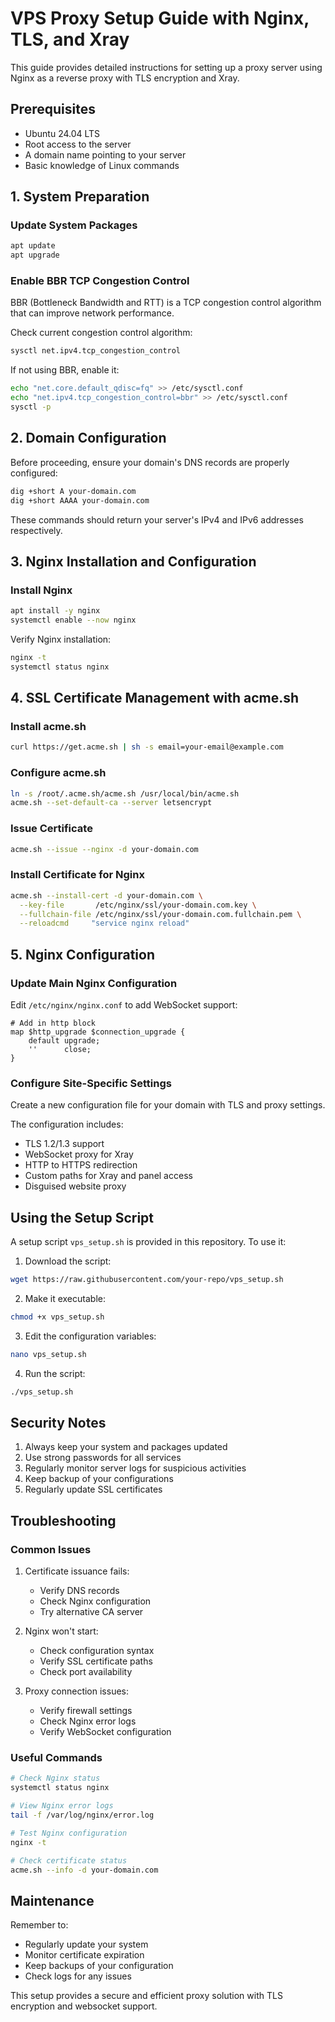 # VPS Proxy Setup Guide with Nginx, TLS, and Xray

This guide provides detailed instructions for setting up a proxy server using Nginx as a reverse proxy with TLS encryption and Xray.

## Prerequisites

- Ubuntu 24.04 LTS
- Root access to the server
- A domain name pointing to your server
- Basic knowledge of Linux commands

## 1. System Preparation

### Update System Packages
```bash
apt update
apt upgrade
```

### Enable BBR TCP Congestion Control
BBR (Bottleneck Bandwidth and RTT) is a TCP congestion control algorithm that can improve network performance.

Check current congestion control algorithm:
```bash
sysctl net.ipv4.tcp_congestion_control
```

If not using BBR, enable it:
```bash
echo "net.core.default_qdisc=fq" >> /etc/sysctl.conf
echo "net.ipv4.tcp_congestion_control=bbr" >> /etc/sysctl.conf
sysctl -p
```

## 2. Domain Configuration

Before proceeding, ensure your domain's DNS records are properly configured:
```bash
dig +short A your-domain.com
dig +short AAAA your-domain.com
```

These commands should return your server's IPv4 and IPv6 addresses respectively.

## 3. Nginx Installation and Configuration

### Install Nginx
```bash
apt install -y nginx
systemctl enable --now nginx
```

Verify Nginx installation:
```bash
nginx -t
systemctl status nginx
```

## 4. SSL Certificate Management with acme.sh

### Install acme.sh
```bash
curl https://get.acme.sh | sh -s email=your-email@example.com
```

### Configure acme.sh
```bash
ln -s /root/.acme.sh/acme.sh /usr/local/bin/acme.sh
acme.sh --set-default-ca --server letsencrypt
```

### Issue Certificate
```bash
acme.sh --issue --nginx -d your-domain.com
```

### Install Certificate for Nginx
```bash
acme.sh --install-cert -d your-domain.com \
  --key-file       /etc/nginx/ssl/your-domain.com.key \
  --fullchain-file /etc/nginx/ssl/your-domain.com.fullchain.pem \
  --reloadcmd     "service nginx reload"
```

## 5. Nginx Configuration

### Update Main Nginx Configuration
Edit `/etc/nginx/nginx.conf` to add WebSocket support:
```nginx
# Add in http block
map $http_upgrade $connection_upgrade {
    default upgrade;
    ''      close;
}
```

### Configure Site-Specific Settings
Create a new configuration file for your domain with TLS and proxy settings.

The configuration includes:
- TLS 1.2/1.3 support
- WebSocket proxy for Xray
- HTTP to HTTPS redirection
- Custom paths for Xray and panel access
- Disguised website proxy

## Using the Setup Script

A setup script `vps_setup.sh` is provided in this repository. To use it:

1. Download the script:
```bash
wget https://raw.githubusercontent.com/your-repo/vps_setup.sh
```

2. Make it executable:
```bash
chmod +x vps_setup.sh
```

3. Edit the configuration variables:
```bash
nano vps_setup.sh
```

4. Run the script:
```bash
./vps_setup.sh
```

## Security Notes

1. Always keep your system and packages updated
2. Use strong passwords for all services
3. Regularly monitor server logs for suspicious activities
4. Keep backup of your configurations
5. Regularly update SSL certificates

## Troubleshooting

### Common Issues

1. Certificate issuance fails:
   - Verify DNS records
   - Check Nginx configuration
   - Try alternative CA server

2. Nginx won't start:
   - Check configuration syntax
   - Verify SSL certificate paths
   - Check port availability

3. Proxy connection issues:
   - Verify firewall settings
   - Check Nginx error logs
   - Verify WebSocket configuration

### Useful Commands

```bash
# Check Nginx status
systemctl status nginx

# View Nginx error logs
tail -f /var/log/nginx/error.log

# Test Nginx configuration
nginx -t

# Check certificate status
acme.sh --info -d your-domain.com
```

## Maintenance

Remember to:
- Regularly update your system
- Monitor certificate expiration
- Keep backups of your configuration
- Check logs for any issues

This setup provides a secure and efficient proxy solution with TLS encryption and websocket support.